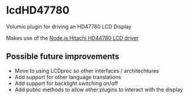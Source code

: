 # lcdHD47780
Volumio plugin for driving an HD47780 LCD Display

Makes use of the [Node.js Hitachi HD44780 LCD driver](https://github.com/fivdi/lcd)

## Possible future improvements

- Move to using LCDproc so other interfaces / architechtures
- Add support for other language translations
- Add support for backlight switching on/off
- Add public methods to allow other plugins to interact with the display
